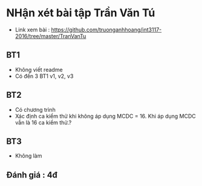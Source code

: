# NHận xét bài tập Trần Văn Tú

- Link xem bài : https://github.com/truonganhhoang/int3117-2016/tree/master/TranVanTu

## BT1

- Không viết readme
- Có đến 3 BT1 v1, v2, v3

## BT2

- Có chương trình
- Xác định ca kiểm thử khi không áp dụng MCDC = 16. Khi áp dụng MCDC vẫn là 16 ca kiểm thử.?

## BT3

- Không làm

## Đánh giá : 4đ
